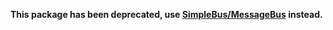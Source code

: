 **This package has been deprecated, use [SimpleBus/MessageBus](https://github.com/SimpleBus/MessageBus) instead.**
